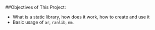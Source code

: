 ##Objectives of This Project:
  * What is a static library, how does it work, how to create and use it
  * Basic usage of `ar`, `ranlib`, `nm`.
